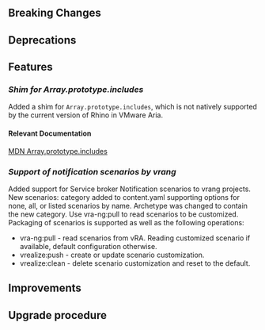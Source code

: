 [//]: # (VERSION_PLACEHOLDER DO NOT DELETE)
[//]: # (Used when working on a new release. Placed together with the Version.md)
[//]: # (Nothing here is optional. If a step must not be performed, it must be said so)
[//]: # (Do not fill the version, it will be done automatically)
[//]: # (Quick Intro to what is the focus of this release)

## Breaking Changes

[//]: # (### *Breaking Change*)
[//]: # (Describe the breaking change AND explain how to resolve it)
[//]: # (You can utilize internal links /e.g. link to the upgrade procedure, link to the improvement|deprecation that introduced this/)

## Deprecations

[//]: # (### *Deprecation*)
[//]: # (Explain what is deprecated and suggest alternatives)

[//]: # (Features -> New Functionality)

## Features

### *Shim for Array.prototype.includes*

Added a shim for `Array.prototype.includes`, which is not natively supported by the current version of Rhino in VMware Aria.

#### Relevant Documentation

[MDN Array.prototype.includes](https://developer.mozilla.org/en-US/docs/Web/JavaScript/Reference/Global_Objects/Array/includes)

[//]: # (### *Feature Name*)
[//]: # (Describe the feature)
[//]: # (Optional But higlhy recommended Specify *NONE* if missing)
[//]: # (#### Relevant Documentation:)

[//]: # (Improvements -> Bugfixes/hotfixes or general improvements)

### *Support of notification scenarios by vrang*

Added support for Service broker Notification scenarios to vrang projects.
New scenarios: category added to content.yaml supporting options for none, all, or listed scenarios by name.
Archetype was changed to contain the new category. Use vra-ng:pull to read scenarios to be customized.
Packaging of scenarios is supported as well as the following operations:
- vra-ng:pull - read scenarios from vRA. Reading customized scenario if available, default configuration otherwise.
- vrealize:push - create or update scenario customization.
- vrealize:clean - delete scenario customization and reset to the default.

## Improvements

[//]: # (### *Improvement Name* )
[//]: # (Talk ONLY regarding the improvement)
[//]: # (Optional But higlhy recommended)
[//]: # (#### Previous Behavior)
[//]: # (Explain how it used to behave, regarding to the change)
[//]: # (Optional But higlhy recommended)
[//]: # (#### New Behavior)
[//]: # (Explain how it behaves now, regarding to the change)
[//]: # (Optional But higlhy recommended Specify *NONE* if missing)
[//]: # (#### Relevant Documentation:)

## Upgrade procedure

[//]: # (Explain in details if something needs to be done)
